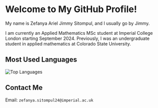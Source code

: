 # Welcome to My GitHub Profile!


My name is Zefanya Ariel Jimmy Sitompul, and I usually go by Jimmy.


I am currently an Applied Mathematics MSc student at Imperial College London starting September 2024. Previously, I was an undergraduate student in applied mathematics at Colorado State University.


## Most Used Languages

![Top Languages](https://github-readme-stats.vercel.app/api/top-langs/?username=jsitompul&layout=compact&theme=dark)

## Contact Me

Email: `zefanya.sitompul24@imperial.ac.uk`
